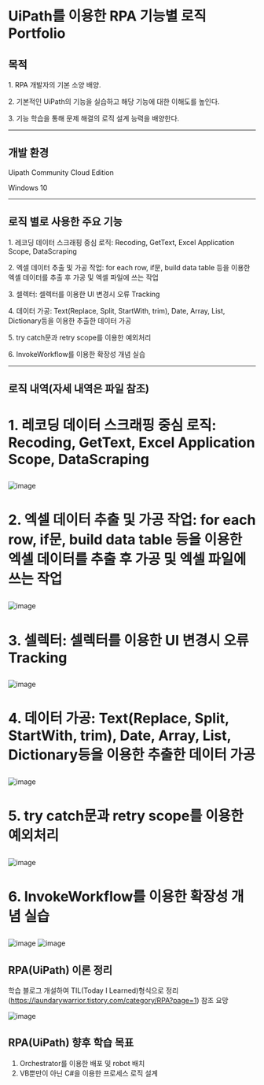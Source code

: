 # UiPath를 이용한 RPA 기능별 로직 Portfolio
## 목적
<p> 1. RPA 개발자의 기본 소양 배양.</p>
<p> 2. 기본적인 UiPath의 기능을 실습하고 해당 기능에 대한 이해도를 높인다.</p>
<p> 3. 기능 학습을 통해 문제 해결의 로직 설계 능력을 배양한다.</p>
<hr contenteditable="false" data-ke-type="horizontalRule" data-ke-style="style5" />

## 개발 환경
<p>Uipath Community Cloud Edition</p>
<p>Windows 10</p>
<hr contenteditable="false" data-ke-type="horizontalRule" data-ke-style="style5" /
<hr contenteditable="false" data-ke-type="horizontalRule" data-ke-style="style5" />

## 로직 별로 사용한 주요 기능
<p> 1. 레코딩 데이터 스크래핑 중심 로직: Recoding, GetText, Excel Application Scope, DataScraping</p>
<p> 2. 엑셀 데이터 추출 및 가공 작업: for each row, if문, build data table 등을 이용한 엑셀 데이터를 추출 후 가공 및 엑셀 파일에 쓰는 작업</p>
<p> 3. 셀렉터: 셀렉터를 이용한 UI 변경시 오류 Tracking</p>
<p> 4. 데이터 가공: Text(Replace, Split, StartWith, trim), Date, Array, List, Dictionary등을 이용한 추출한 데이터 가공</p>
<p> 5. try catch문과 retry scope를 이용한 예외처리</p>
<p> 6. InvokeWorkflow를 이용한 확장성 개념 실습</p>
<hr contenteditable="false" data-ke-type="horizontalRule" data-ke-style="style5" />

## 로직 내역(자세 내역은 파일 참조)

# <p>1. 레코딩 데이터 스크래핑 중심 로직: Recoding, GetText, Excel Application Scope, DataScraping</p>
![image](https://user-images.githubusercontent.com/73808497/111138737-a3e8ec00-85c3-11eb-867a-2a7e96fccd1f.png)

# <p> 2. 엑셀 데이터 추출 및 가공 작업: for each row, if문, build data table 등을 이용한 엑셀 데이터를 추출 후 가공 및 엑셀 파일에 쓰는 작업</p>
![image](https://user-images.githubusercontent.com/73808497/111139401-6c2e7400-85c4-11eb-913d-3b59885bfd04.png)

# <p> 3. 셀렉터: 셀렉터를 이용한 UI 변경시 오류 Tracking</p>
![image](https://user-images.githubusercontent.com/73808497/111139887-055d8a80-85c5-11eb-9021-4cb381e9d53a.png)

# <p> 4. 데이터 가공: Text(Replace, Split, StartWith, trim), Date, Array, List, Dictionary등을 이용한 추출한 데이터 가공</p>
![image](https://user-images.githubusercontent.com/73808497/111140313-8c126780-85c5-11eb-84a5-519b033bab04.png)

# <p> 5. try catch문과 retry scope를 이용한 예외처리</p>
![image](https://user-images.githubusercontent.com/73808497/111140648-f1665880-85c5-11eb-8623-0c5ed76102ba.png)

# <p> 6. InvokeWorkflow를 이용한 확장성 개념 실습</p>
![image](https://user-images.githubusercontent.com/73808497/111141113-7cdfe980-85c6-11eb-91b2-838f45475563.png)
![image](https://user-images.githubusercontent.com/73808497/111141145-86695180-85c6-11eb-9361-1345cad81d73.png)

## RPA(UiPath) 이론 정리

학습 블로그 개설하여 TIL(Today I Learned)형식으로 정리
(https://laundarywarrior.tistory.com/category/RPA?page=1) 참조 요망

![image](https://user-images.githubusercontent.com/73808497/111141314-bdd7fe00-85c6-11eb-939b-39b97ea4b2e2.png)

## RPA(UiPath) 향후 학습 목표
1. Orchestrator를 이용한 배포 및 robot 배치
2. VB뿐만이 아닌 C#을 이용한 프로세스 로직 설계


